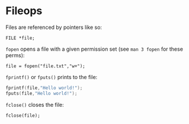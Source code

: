 # Fileops

Files are referenced by pointers like so:

`FILE *file;`

`fopen` opens a file with a given permission set (see `man 3 fopen` for these perms):

`file = fopen("file.txt","w+");`

`fprintf()` or `fputs()` prints to the file:

```c
fprintf(file,"Hello world!");
fputs(file,"Hello world!");
```

`fclose()` closes the file:

`fclose(file);`
